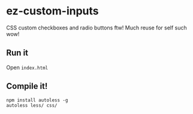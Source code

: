 # ez-custom-inputs
CSS custom checkboxes and radio buttons ftw! Much reuse for self such wow!

## Run it

Open `index.html`

## Compile it!

```
npm install autoless -g
autoless less/ css/
```
